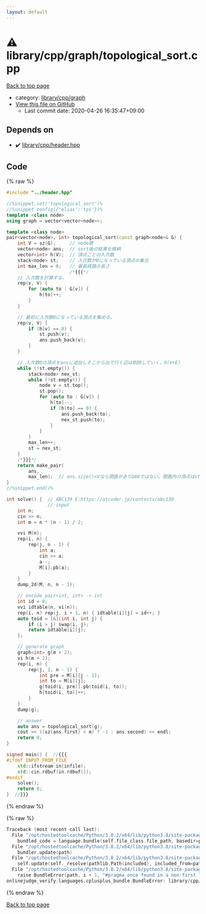 ```yaml
---
layout: default
---
```


<!-- mathjax config similar to math.stackexchange -->
<script type="text/javascript" async
  src="https://cdnjs.cloudflare.com/ajax/libs/mathjax/2.7.5/MathJax.js?config=TeX-MML-AM_CHTML">
</script>
<script type="text/x-mathjax-config">
  MathJax.Hub.Config({
    TeX: { equationNumbers: { autoNumber: "AMS" }},
    tex2jax: {
      inlineMath: [ ['$','$'] ],
      processEscapes: true
    },
    "HTML-CSS": { matchFontHeight: false },
    displayAlign: "left",
    displayIndent: "2em"
  });
</script>

<script type="text/javascript" src="https://cdnjs.cloudflare.com/ajax/libs/jquery/3.4.1/jquery.min.js"></script>
<script src="https://cdn.jsdelivr.net/npm/jquery-balloon-js@1.1.2/jquery.balloon.min.js" integrity="sha256-ZEYs9VrgAeNuPvs15E39OsyOJaIkXEEt10fzxJ20+2I=" crossorigin="anonymous"></script>
<script type="text/javascript" src="../../../../assets/js/copy-button.js"></script>
<link rel="stylesheet" href="../../../../assets/css/copy-button.css" />


# :warning: library/cpp/graph/topological_sort.cpp

<a href="../../../../index.html">Back to top page</a>

* category: <a href="../../../../index.html#df01edd2bf6d13defce1efe9440d670c">library/cpp/graph</a>
* <a href="{{ site.github.repository_url }}/blob/master/library/cpp/graph/topological_sort.cpp">View this file on GitHub</a>
    - Last commit date: 2020-04-26 16:35:47+09:00




## Depends on

* :heavy_check_mark: <a href="../header.hpp.html">library/cpp/header.hpp</a>


## Code

<a id="unbundled"></a>
{% raw %}
```cpp
#include "../header.hpp"

//%snippet.set('topological_sort')%
//%snippet.config({'alias':'tps'})%
template <class node>
using graph = vector<vector<node>>;

template <class node>
pair<vector<node>, int> topological_sort(const graph<node>& G) {
    int V = sz(G);     // node数
    vector<node> ans;  // sort後の結果を格納
    vector<int> h(V);  // 頂点ごとの入次数
    stack<node> st;    // 入次数が0になっている頂点の集合
    int max_len = 0;   // 最長経路の長さ
                       /*{{{*/
    // 入次数を計算する。
    rep(v, V) {
        for (auto to : G[v]) {
            h[to]++;
        }
    }

    // 最初に入次数0になっている頂点を集める。
    rep(v, V) {
        if (h[v] == 0) {
            st.push(v);
            ans.push_back(v);
        }
    }

    // 入次数0の頂点をansに追加しそこから出て行く辺は削除していく。O(V+E)
    while (!st.empty()) {
        stack<node> nex_st;
        while (!st.empty()) {
            node v = st.top();
            st.pop();
            for (auto to : G[v]) {
                h[to]--;
                if (h[to] == 0) {
                    ans.push_back(to);
                    nex_st.push(to);
                }
            }
        }
        max_len++;
        st = nex_st;
    }
    /*}}}*/
    return make_pair(
        ans,
        max_len);  // ans.size()<Vなら閉路がありDAGではない。閉路内の頂点はstに入り得ないので。
}
//%snippet.end()%

int solve() {  // ABC139 E:https://atcoder.jp/contests/abc139
               // input
    int n;
    cin >> n;
    int m = n * (n - 1) / 2;

    vvi M(n);
    rep(i, n) {
        rep(j, n - 1) {
            int a;
            cin >> a;
            a--;
            M[i].pb(a);
        }
    }
    dump_2d(M, n, n - 1);

    // encode pair<int, int> -> int
    int id = 0;
    vvi idtable(n, vi(n));
    rep(i, n) rep(j, i + 1, n) { idtable[i][j] = id++; }
    auto toid = [&](int i, int j) {
        if (i > j) swap(i, j);
        return idtable[i][j];
    };

    // generate graph
    graph<int> g(m + 2);
    vi h(m + 2);
    rep(i, n) {
        rep(j, 1, n - 1) {
            int pre = M[i][j - 1];
            int to = M[i][j];
            g[toid(i, pre)].pb(toid(i, to));
            h[toid(i, to)]++;
        }
    }
    dump(g);

    // answer
    auto ans = topological_sort(g);
    cout << ((sz(ans.first) < m) ? -1 : ans.second) << endl;
    return 0;
}

signed main() {  //{{{
#ifdef INPUT_FROM_FILE
    std::ifstream in(infile);
    std::cin.rdbuf(in.rdbuf());
#endif
    solve();
    return 0;
}  //}}}

```
{% endraw %}

<a id="bundled"></a>
{% raw %}
```cpp
Traceback (most recent call last):
  File "/opt/hostedtoolcache/Python/3.8.2/x64/lib/python3.8/site-packages/onlinejudge_verify/docs.py", line 340, in write_contents
    bundled_code = language.bundle(self.file_class.file_path, basedir=pathlib.Path.cwd())
  File "/opt/hostedtoolcache/Python/3.8.2/x64/lib/python3.8/site-packages/onlinejudge_verify/languages/cplusplus.py", line 170, in bundle
    bundler.update(path)
  File "/opt/hostedtoolcache/Python/3.8.2/x64/lib/python3.8/site-packages/onlinejudge_verify/languages/cplusplus_bundle.py", line 282, in update
    self.update(self._resolve(pathlib.Path(included), included_from=path))
  File "/opt/hostedtoolcache/Python/3.8.2/x64/lib/python3.8/site-packages/onlinejudge_verify/languages/cplusplus_bundle.py", line 214, in update
    raise BundleError(path, i + 1, "#pragma once found in a non-first line")
onlinejudge_verify.languages.cplusplus_bundle.BundleError: library/cpp/header.hpp: line 2: #pragma once found in a non-first line

```
{% endraw %}

<a href="../../../../index.html">Back to top page</a>

